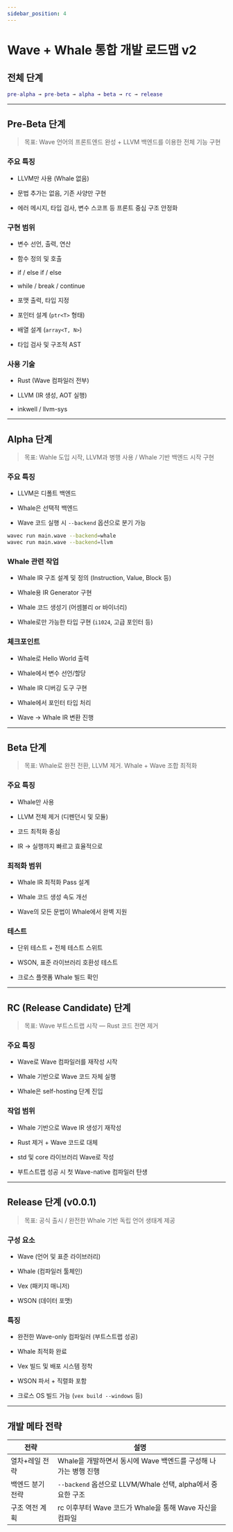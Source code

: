 ```yaml
---
sidebar_position: 4
---
```


# Wave + Whale 통합 개발 로드맵 v2

## 전체 단계

```matlab
pre-alpha → pre-beta → alpha → beta → rc → release
```

---

## Pre-Beta 단계

> 목표: Wave 언어의 프론트엔드 완성 + LLVM 백엔드를 이용한 전체 기능 구현

### 주요 특징
* LLVM만 사용 (Whale 없음)

* 문법 추가는 없음, 기존 사양만 구현

* 에러 메시지, 타입 검사, 변수 스코프 등 프론트 중심 구조 안정화

### 구현 범위
* 변수 선언, 출력, 연산

* 함수 정의 및 호출

* if / else if / else

* while / break / continue

* 포맷 출력, 타입 지정

* 포인터 설계 (`ptr<T>` 형태)

* 배열 설계 (`array<T, N>`)

* 타입 검사 및 구조적 AST

### 사용 기술
* Rust (Wave 컴파일러 전부)

* LLVM (IR 생성, AOT 실행)

* inkwell / llvm-sys

---

## Alpha 단계

> 목표: Wahle 도입 시작, LLVM과 병행 사용 / Whale 기반 백엔드 시작 구현

### 주요 특징
* LLVM은 디폴트 백엔드

* Whale은 선택적 백엔드

* Wave 코드 실행 시 `--backend` 옵션으로 분기 가능

```bash
wavec run main.wave --backend=whale
wavec run main.wave --backend=llvm
```

### Whale 관련 작업
* Whale IR 구조 설계 및 정의 (Instruction, Value, Block 등)

* Whale용 IR Generator 구현

* Whale 코드 생성기 (어셈블리 or 바이너리)

* Whale로만 가능한 타입 구현 (`i1024`, 고급 포인터 등)

### 체크포인트
* Whale로 Hello World 출력

* Whale에서 변수 선언/할당

* Whale IR 디버깅 도구 구현

* Whale에서 포인터 타입 처리

* Wave → Whale IR 변환 진행

---

## Beta 단계

> 목표: Whale로 완전 전환, LLVM 제거. Whale + Wave 조합 최적화

### 주요 특징
* Whale만 사용

* LLVM 전체 제거 (디펜던시 및 모듈)

* 코드 최적화 중심

* IR → 실행까지 빠르고 효율적으로

### 최적화 범위
* Whale IR 최적화 Pass 설계

* Whale 코드 생성 속도 개선

* Wave의 모든 문법이 Whale에서 완벽 지원

### 테스트
* 단위 테스트 + 전체 테스트 스위트

* WSON, 표준 라이브러리 호환성 테스트

* 크로스 플랫폼 Whale 빌드 확인

---

## RC (Release Candidate) 단계

> 목표: Wave 부트스트랩 시작 — Rust 코드 전면 제거

### 주요 특징
* Wave로 Wave 컴파일러를 재작성 시작

* Whale 기반으로 Wave 코드 자체 실행

* Whale은 self-hosting 단계 진입

### 작업 범위
* Whale 기반으로 Wave IR 생성기 재작성

* Rust 제거 + Wave 코드로 대체

* std 및 core 라이브러리 Wave로 작성

* 부트스트랩 성공 시 첫 Wave-native 컴파일러 탄생

---

## Release 단계 (v0.0.1)

> 목표: 공식 출시 / 완전한 Whale 기반 독립 언어 생태계 제공

### 구성 요소
* Wave (언어 및 표준 라이브러리)

* Whale (컴파일러 툴체인)

* Vex (패키지 매니저)

* WSON (데이터 포맷)

### 특징
* 완전한 Wave-only 컴파일러 (부트스트랩 성공)

* Whale 최적화 완료

* Vex 빌드 및 배포 시스템 정착

* WSON 파서 + 직렬화 포함

* 크로스 OS 빌드 가능 (`vex build --windows` 등)

---

## 개발 메타 전략

| 전략           | 설명                                                                 |
|----------------|----------------------------------------------------------------------|
| 열차+레일 전략 | Whale을 개발하면서 동시에 Wave 백엔드를 구성해 나가는 병행 진행       |
| 백엔드 분기 전략 | `--backend` 옵션으로 LLVM/Whale 선택, alpha에서 중요한 구조            |
| 구조 역전 계획 | rc 이후부터 Wave 코드가 Whale을 통해 Wave 자신을 컴파일               |
